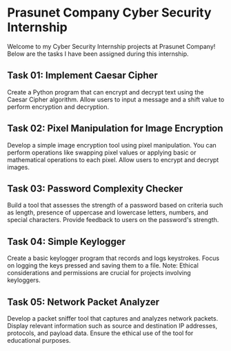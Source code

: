# Prasunet Company Cyber Security Internship

Welcome to my Cyber Security Internship projects at Prasunet Company! Below are the tasks I have been assigned during this internship.

## Task 01: Implement Caesar Cipher
Create a Python program that can encrypt and decrypt text using the Caesar Cipher algorithm. Allow users to input a message and a shift value to perform encryption and decryption.

## Task 02: Pixel Manipulation for Image Encryption
Develop a simple image encryption tool using pixel manipulation. You can perform operations like swapping pixel values or applying basic or mathematical operations to each pixel. Allow users to encrypt and decrypt images.

## Task 03: Password Complexity Checker
Build a tool that assesses the strength of a password based on criteria such as length, presence of uppercase and lowercase letters, numbers, and special characters. Provide feedback to users on the password's strength.

## Task 04: Simple Keylogger
Create a basic keylogger program that records and logs keystrokes. Focus on logging the keys pressed and saving them to a file. Note: Ethical considerations and permissions are crucial for projects involving keyloggers.

## Task 05: Network Packet Analyzer
Develop a packet sniffer tool that captures and analyzes network packets. Display relevant information such as source and destination IP addresses, protocols, and payload data. Ensure the ethical use of the tool for educational purposes.
